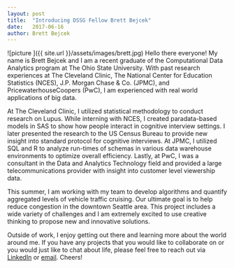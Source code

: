 ```yaml
---
layout: post
title:  "Introducing DSSG Fellow Brett Bejcek"
date:   2017-06-16
author: Brett Bejcek
---
```

![picture ]({{ site.url }}/assets/images/brett.jpg)
Hello there everyone! My name is Brett Bejcek and I am a recent graduate of the Computational Data Analytics program at The Ohio State University. With past research experiences at The Cleveland Clinic, The National Center for Education Statistics (NCES), J.P. Morgan Chase & Co. (JPMC), and PricewaterhouseCoopers (PwC), I am experienced with real world applications of big data. 

At The Cleveland Clinic, I utilized statistical methodology to conduct research on Lupus. While interning with NCES, I created paradata-based models in SAS to show how people interact in cognitive interview settings. I later presented the research to the US Census Bureau to provide new insight into standard protocol for cognitive interviews. At JPMC, I utilized SQL and R to analyze run-times of schemas in various data warehouse environments to optimize overall efficiency. Lastly, at PwC, I was a consultant in the Data and Analytics Technology field and provided a large telecommunications provider with insight into customer level viewership data.

This summer, I am working with my team to develop algorithms and quantify aggregated levels of vehicle traffic cruising. Our ultimate goal is to help reduce congestion in the downtown Seattle area. This project includes a wide variety of challenges and I am extremely excited to use creative thinking to propose new and innovative solutions. 

Outside of work, I enjoy getting out there and learning more about the world around me. If you have any projects that you would like to collaborate on or you would just like to chat about life, please feel free to reach out via [LinkedIn](https://www.linkedin.com/in/brettbejcek/) or [email](mailto:bejcek.2@osu.edu). Cheers!
